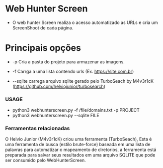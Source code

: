 # Web Hunter Screen

* O web hunter Screen realiza o acesso automatizado as URLs e cria um ScreenShoot de cada página. 

# Principais opções

* -p Cria a pasta do projeto para armazenar as imagens.

* -f Carrga a uma lista contendo urls (Ex. https://site.com.br)

* --sqlite carrega arquivo sqlite gerado pelo TurboSeach by M4v3r1cK (https://github.com/helviojunior/turbosearch)

### USAGE
* python3 webhunterscreen.py -f /file/domains.txt -p PROJECT
* python3 webhunterscreen.py --sqlite FILE


### Ferramentas relacionadas

O Helvio Junior (M4v3r1cK) criou uma ferramenta (TurboSeach), Esta é uma ferramenta de busca (estilo brute-force) baseada em uma lista de palavras para automatizar o mapeamento de diretorios, a ferramenta está preparada para salvar seus resultados em uma arquivo SQLITE que pode ser consumido pelo WebHunterScreen.




